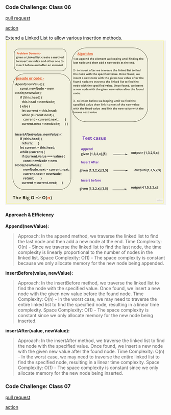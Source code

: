 ### Code Challenge: Class 06
[pull request](https://github.com/jadaan96/data-structures-and-algorithms/pull/8)


[action](https://github.com/jadaan96/data-structures-and-algorithms/actions)

Extend a Linked List to allow various insertion methods.
![linked-list](./linked-list.jpg)
#### Approach & Efficiency
**Append(newValue):**
> Approach: In the append method, we traverse the linked list to find the last node and then add a new node at the end.
Time Complexity: O(n) - Since we traverse the linked list to find the last node, the time complexity is linearly proportional to the number of nodes in the linked list.
Space Complexity: O(1) - The space complexity is constant because we only allocate memory for the new node being appended.

**insertBefore(value, newValue):**

> Approach: In the insertBefore method, we traverse the linked list to find the node with the specified value. Once found, we insert a new node with the given new value before the found node.
Time Complexity: O(n) - In the worst case, we may need to traverse the entire linked list to find the specified node, resulting in a linear time complexity.
Space Complexity: O(1) - The space complexity is constant since we only allocate memory for the new node being inserted.

**insertAfter(value, newValue):**
> Approach: In the insertAfter method, we traverse the linked list to find the node with the specified value. Once found, we insert a new node with the given new value after the found node.
Time Complexity: O(n) - In the worst case, we may need to traverse the entire linked list to find the specified node, resulting in a linear time complexity.
Space Complexity: O(1) - The space complexity is constant since we only allocate memory for the new node being inserted.


### Code Challenge: Class 07
[pull request](https://github.com/jadaan96/data-structures-and-algorithms/pull/9)


[action](https://github.com/jadaan96/data-structures-and-algorithms/actions)




